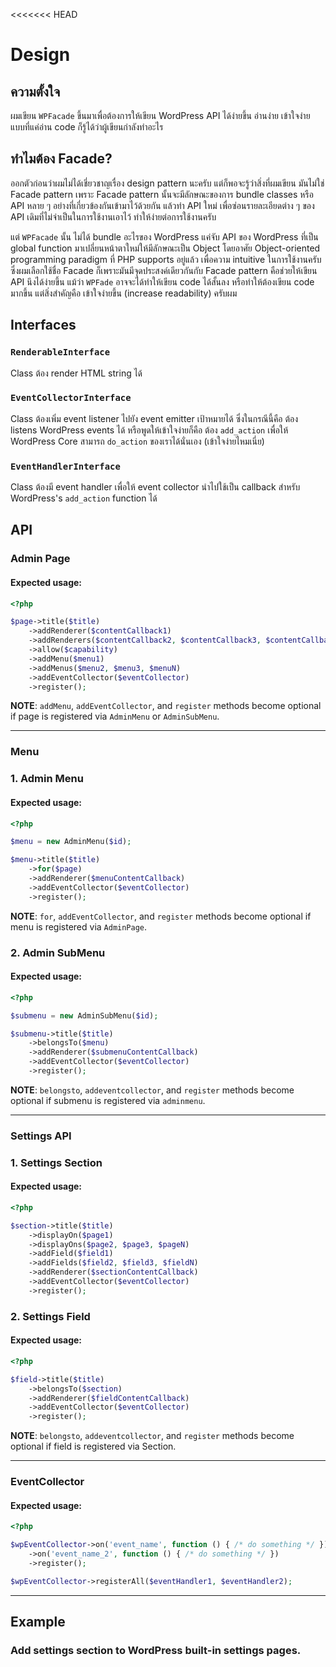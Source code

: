 <<<<<<< HEAD
# Design

## ความตั้งใจ

ผมเขียน `WPFacade` ขึ้นมาเพื่อต้องการให้เขียน WordPress API ได้ง่ายขึ้น อ่านง่าย เข้าใจง่าย แบบที่แค่อ่าน code ก็รู้ได้ว่าผู้เขียนกำลังทำอะไร

## ทำไมต้อง Facade?

ออกตัวก่อนว่าผมไม่ได้เชี่ยวชาญเรื่อง design pattern นะครับ แต่ก็พอจะรู้ว่าสิ่งที่ผมเขียน มันไม่ใช่ Facade pattern เพราะ Facade pattern นั้นจะมีลักษณะของการ bundle classes หรือ API หลาย ๆ อย่างที่เกี่ยวข้องกันเข้ามาไว้ด้วยกัน แล้วทำ API ใหม่ เพื่อซ่อนรายละเอียดต่าง ๆ ของ API เดิมที่ไม่จำเป็นในการใช้งานเอาไว้ ทำให้ง่ายต่อการใช้งานครับ

แต่ `WPFacade` นั้น ไม่ได้ bundle อะไรของ WordPress แค่จับ API ของ WordPress ที่เป็น global function มาเปลี่ยนหน้าตาใหม่ให้มีลักษณะเป็น Object โดยอาศัย Object-oriented programming paradigm ที่ PHP supports อยู่แล้ว เพื่อความ intuitive ในการใช้งานครับ ซึ่งผมเลือกใช้ชื่อ Facade ก็เพราะมันมีจุดประสงค์เดียวกันกับ Facade pattern คือช่วยให้เขียน API นึงได้ง่ายขึ้น แม้ว่า `WPFade` อาจจะได้ทำให้เขียน code ได้สั้นลง หรือทำให้ต้องเขียน code มากขึ้น แต่สิ่งสำคัญคือ เข้าใจง่ายขึ้น (increase readability) ครับผม

## Interfaces

### `RenderableInterface`

Class ต้อง render HTML string ได้

### `EventCollectorInterface`

Class ต้องเพิ่ม event listener ไปยัง event emitter เป้าหมายได้ ซึ่งในกรณีนี้คือ ต้อง listens WordPress events ได้ หรือพูดให้เข้าใจง่ายก็คือ ต้อง `add_action` เพื่อให้ WordPress Core สามารถ `do_action` ของเราได้นั่นเอง (เข้าใจง่ายไหมเนี่ย)

### `EventHandlerInterface`

Class ต้องมี event handler เพื่อให้ event collector นำไปใช้เป็น callback สำหรับ WordPress's `add_action` function ได้

## API

### Admin Page

#### Expected usage:

```php
<?php

$page->title($title)
	->addRenderer($contentCallback1)
	->addRenderers($contentCallback2, $contentCallback3, $contentCallbackN)
	->allow($capability)
	->addMenu($menu1)
	->addMenus($menu2, $menu3, $menuN)
	->addEventCollector($eventCollector)
	->register();
```

**NOTE**: `addMenu`, `addEventCollector`, and `register` methods become optional if page is registered via `AdminMenu` or `AdminSubMenu`.

---

### Menu

### 1. Admin Menu

#### Expected usage:

```php
<?php

$menu = new AdminMenu($id);

$menu->title($title)
	->for($page)
	->addRenderer($menuContentCallback)
	->addEventCollector($eventCollector)
	->register();
```

**NOTE**: `for`, `addEventCollector`, and `register` methods become optional if menu is registered via `AdminPage`.

### 2. Admin SubMenu

#### Expected usage:

```php
<?php

$submenu = new AdminSubMenu($id);

$submenu->title($title)
	->belongsTo($menu)
	->addRenderer($submenuContentCallback)
	->addEventCollector($eventCollector)
	->register();
```

**NOTE**: `belongsto`, `addeventcollector`, and `register` methods become optional if submenu is registered via `adminmenu`.

---

### Settings API

### 1. Settings Section

#### Expected usage:

```php
<?php

$section->title($title)
	->displayOn($page1)
	->displayOns($page2, $page3, $pageN)
	->addField($field1)
	->addFields($field2, $field3, $fieldN)
	->addRenderer($sectionContentCallback)
	->addEventCollector($eventCollector)
	->register();
```

### 2. Settings Field

#### Expected usage:

```php
<?php

$field->title($title)
	->belongsTo($section)
	->addRenderer($fieldContentCallback)
	->addEventCollector($eventCollector)
	->register();
```

__NOTE__: `belongsto`, `addeventcollector`, and `register` methods become optional if field is registered via Section.

---

### EventCollector

#### Expected usage:

```php
<?php

$wpEventCollector->on('event_name', function () { /* do something */ })
	->on('event_name_2', function () { /* do something */ })
	->register();

$wpEventCollector->registerAll($eventHandler1, $eventHandler2);
```

---

## Example

### Add settings section to WordPress built-in settings pages.

```php

```


